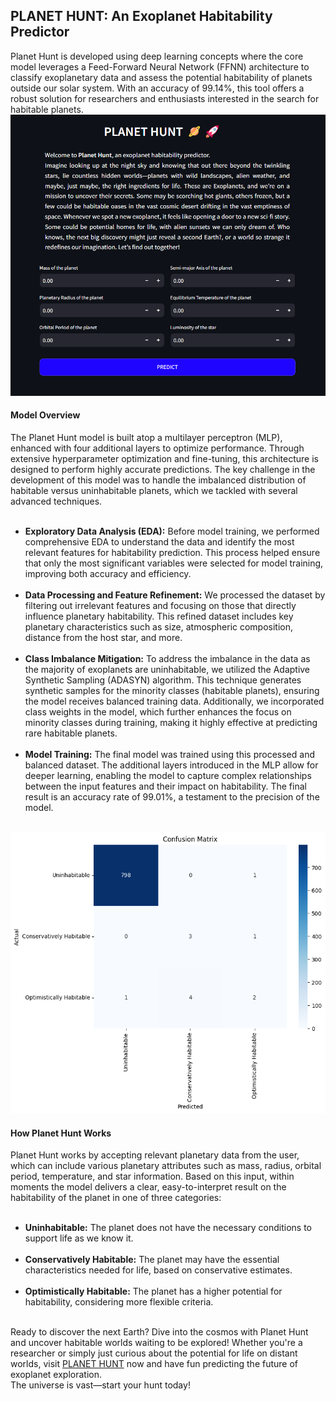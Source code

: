 <h2>PLANET HUNT: An Exoplanet Habitability Predictor</h2>
Planet Hunt is developed using deep learning concepts where the core model leverages a Feed-Forward Neural Network (FFNN) architecture to classify exoplanetary data and assess the potential habitability of planets outside our solar system. With an accuracy of 99.14%, this tool offers a robust solution for researchers and enthusiasts interested in the search for habitable planets.

<img src="images/UI.png" alt="UI" style="width:600px;height:450px;">

<h4>Model Overview</h4>
The Planet Hunt model is built atop a multilayer perceptron (MLP), enhanced with four additional layers to optimize performance. Through extensive hyperparameter optimization and fine-tuning, this architecture is designed to perform highly accurate predictions. The key challenge in the development of this model was to handle the imbalanced distribution of habitable versus uninhabitable planets, which we tackled with several advanced techniques.
<ul><br>
<li><b>Exploratory Data Analysis (EDA):</b> Before model training, we performed comprehensive EDA to understand the data and identify the most relevant features for habitability prediction. This process helped ensure that only the most significant variables were selected for model training, improving both accuracy and efficiency.</li><br>
<li><b>Data Processing and Feature Refinement:</b> We processed the dataset by filtering out irrelevant features and focusing on those that directly influence planetary habitability. This refined dataset includes key planetary characteristics such as size, atmospheric composition, distance from the host star, and more.</li><br>
<li><b>Class Imbalance Mitigation:</b> To address the imbalance in the data as the majority of exoplanets are uninhabitable, we utilized the Adaptive Synthetic Sampling (ADASYN) algorithm. This technique generates synthetic samples for the minority classes (habitable planets), ensuring the model receives balanced training data. Additionally, we incorporated class weights in the model, which further enhances the focus on minority classes during training, making it highly effective at predicting rare habitable planets.</li><br>
<li><b>Model Training:</b> The final model was trained using this processed and balanced dataset. The additional layers introduced in the MLP allow for deeper learning, enabling the model to capture complex relationships between the input features and their impact on habitability. The final result is an accuracy rate of 99.01%, a testament to the precision of the model.</li><br>
</ul>

<img src="images/Confusion matrix.png" alt="Confusion Matrix" style="width:600px;height:450px;">

<h4>How Planet Hunt Works</h4>
Planet Hunt works by accepting relevant planetary data from the user, which can include various planetary attributes such as mass, radius, orbital period, temperature, and star information. Based on this input, within moments the model delivers a clear, easy-to-interpret result on the habitability of the planet in one of three categories:
<ul><br>
<li><b>Uninhabitable:</b> The planet does not have the necessary conditions to support life as we know it.</li><br> 
<li><b>Conservatively Habitable:</b> The planet may have the essential characteristics needed for life, based on conservative estimates.</li><br>
<li><b>Optimistically Habitable:</b> The planet has a higher potential for habitability, considering more flexible criteria.</li><br>
</ul>

Ready to discover the next Earth? Dive into the cosmos with Planet Hunt and uncover habitable worlds waiting to be explored! Whether you're a researcher or simply just curious about the potential for life on distant worlds, visit <a href="aperture.streamlit.app">PLANET HUNT</a> now and have fun predicting the future of exoplanet exploration.<br>
The universe is vast—start your hunt today!

